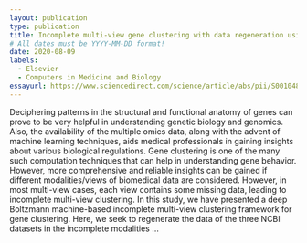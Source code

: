 ```yaml
---
layout: publication
type: publication
title: Incomplete multi-view gene clustering with data regeneration using Shape Boltzmann Machine
# All dates must be YYYY-MM-DD format!
date: 2020-08-09
labels:
  - Elsevier
  - Computers in Medicine and Biology
essayurl: https://www.sciencedirect.com/science/article/abs/pii/S0010482520302985
---
```


Deciphering patterns in the structural and functional anatomy of genes can prove to be very helpful in understanding genetic biology and genomics. Also, the availability of the multiple omics data, along with the advent of machine learning techniques, aids medical professionals in gaining insights about various biological regulations. Gene clustering is one of the many such computation techniques that can help in understanding gene behavior. However, more comprehensive and reliable insights can be gained if different modalities/views of biomedical data are considered. However, in most multi-view cases, each view contains some missing data, leading to incomplete multi-view clustering. In this study, we have presented a deep Boltzmann machine-based incomplete multi-view clustering framework for gene clustering. Here, we seek to regenerate the data of the three NCBI datasets in the incomplete modalities …
